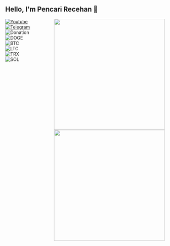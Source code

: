 <h2> Hello, I'm <b>Pencari Recehan</b> 👋</h2>
<img align='right' src="https://github-readme-stats.vercel.app/api?username=yocky12k&show_icons=true&theme=algolia" width="350">

[![Youtube](https://img.shields.io/youtube/channel/subscribers/UCS0A9VDvncvuOhTLHzdtAVw?style=social&logo=Youtube)](https://youtube.com/c/PencariRecehan)
[![Telegram](https://img.shields.io/badge/Telegram-Pencari_Recehan-green?style=social&logo=Telegram)](https://t.me/yoc12k)
<br>
![Donation](https://img.shields.io/badge/💰-Donation-blue?style=flat-square)
<br>
![DOGE](https://img.shields.io/badge/DOGE-D73qxjHLD8jQpWwkkREYZfxi5ZpTwwJ3hh-blue?style=flat-square&logo=dogecoin)
<br>
![BTC](https://img.shields.io/badge/BTC-1KthrkErwGiXce8pP3sortGtELefCfho36-blue?style=flat-square&logo=bitcoin)
<br>
![LTC](https://img.shields.io/badge/LTC-MPrdtSn8WmXoMx6qkKbXWoxevxw6H4kyPX-blue?style=flat-square&logo=litecoin)
<br>
![TRX](https://img.shields.io/badge/TRON-MPrdtSn8WmXoMx6qkKbXWoxevxw6H4kyPX-blue?style=flat-square&logo=tron)
<br>
![SOL](https://img.shields.io/badge/SOL-MPrdtSn8WmXoMx6qkKbXWoxevxw6H4kyPX-blue?style=flat-square&logo=solana)
<br>
<img align='right' src="https://github-readme-stats.vercel.app/api/top-langs/?username=yocky12k&theme=algolia" width="350">

